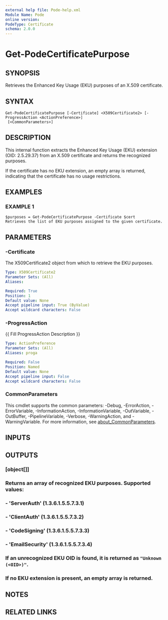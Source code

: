 ```yaml
---
external help file: Pode-help.xml
Module Name: Pode
online version:
PodeType: Certificate
schema: 2.0.0
---
```


# Get-PodeCertificatePurpose

## SYNOPSIS
Retrieves the Enhanced Key Usage (EKU) purposes of an X.509 certificate.

## SYNTAX

```
Get-PodeCertificatePurpose [-Certificate] <X509Certificate2> [-ProgressAction <ActionPreference>]
 [<CommonParameters>]
```

## DESCRIPTION
This internal function extracts the Enhanced Key Usage (EKU) extension (OID: 2.5.29.37)
from an X.509 certificate and returns the recognized purposes.

If the certificate has no EKU extension, an empty array is returned, indicating
that the certificate has no usage restrictions.

## EXAMPLES

### EXAMPLE 1
```
$purposes = Get-PodeCertificatePurpose -Certificate $cert
Retrieves the list of EKU purposes assigned to the given certificate.
```

## PARAMETERS

### -Certificate
The X509Certificate2 object from which to retrieve the EKU purposes.

```yaml
Type: X509Certificate2
Parameter Sets: (All)
Aliases:

Required: True
Position: 1
Default value: None
Accept pipeline input: True (ByValue)
Accept wildcard characters: False
```

### -ProgressAction
{{ Fill ProgressAction Description }}

```yaml
Type: ActionPreference
Parameter Sets: (All)
Aliases: proga

Required: False
Position: Named
Default value: None
Accept pipeline input: False
Accept wildcard characters: False
```

### CommonParameters
This cmdlet supports the common parameters: -Debug, -ErrorAction, -ErrorVariable, -InformationAction, -InformationVariable, -OutVariable, -OutBuffer, -PipelineVariable, -Verbose, -WarningAction, and -WarningVariable. For more information, see [about_CommonParameters](http://go.microsoft.com/fwlink/?LinkID=113216).

## INPUTS

## OUTPUTS

### [object[]]
### Returns an array of recognized EKU purposes. Supported values:
###   - 'ServerAuth'      (1.3.6.1.5.5.7.3.1)
###   - 'ClientAuth'      (1.3.6.1.5.5.7.3.2)
###   - 'CodeSigning'     (1.3.6.1.5.5.7.3.3)
###   - 'EmailSecurity'   (1.3.6.1.5.5.7.3.4)
### If an unrecognized EKU OID is found, it is returned as `"Unknown (<OID>)"`.
### If no EKU extension is present, an empty array is returned.
## NOTES

## RELATED LINKS
